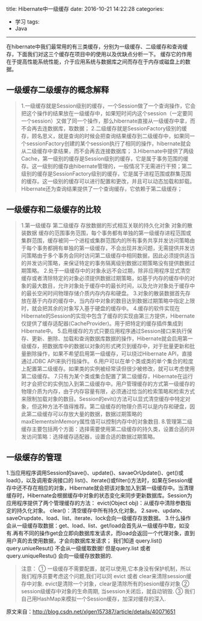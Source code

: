 title: Hibernate中一级缓存
date: 2016-10-21 14:22:28
categories:
- 学习
tags:
- Java
---

在hibernate中我们最常用的有三类缓存，分别为一级缓存、二级缓存和查询缓存，下面我们对这三个缓存在项目中的使用以及优缺点分析一下。
缓存它的作用在于提高性能系统性能，介于应用系统与数据库之间而存在于内存或磁盘上的数据。
<!--more-->

## 一级缓存二级缓存的概念解释
> 1.一级缓存就是Session级别的缓存，一个Session做了一个查询操作，它会把这个操作的结果放在一级缓存中，如果短时间内这个session（一定要同一个session）又做了同一个操作，那么hibernate直接从一级缓存中拿，而不会再去连数据库，取数据；
> 2.二级缓存就是SessionFactory级别的缓存，顾名思义，就是查询的时候会把查询结果缓存到二级缓存中，如果同一个sessionFactory创建的某个session执行了相同的操作，hibernate就会从二级缓存中拿结果，而不会再去连接数据库；
> 3.Hibernate中提供了两级Cache，第一级别的缓存是Session级别的缓存，它是属于事务范围的缓存。这一级别的缓存由hibernate管理的，一般情况下无需进行干预；第二级别的缓存是SessionFactory级别的缓存，它是属于进程范围或群集范围的缓存。这一级别的缓存可以进行配置和更改，并且可以动态加载和卸载。 Hibernate还为查询结果提供了一个查询缓存，它依赖于第二级缓存；


## 一级缓存和二级缓存的比较
> 1.第一级缓存 第二级缓存 存放数据的形式相互关联的持久化对象 对象的散装数据 缓存的范围事务范围，每个事务都有单独的第一级缓存进程范围或集群范围，缓存被同一个进程或集群范围内的所有事务共享并发访问策略由于每个事务都拥有单独的第一级缓存，不会出现并发问题，无需提供并发访问策略由于多个事务会同时访问第二级缓存中相同数据，因此必须提供适当的并发访问策略，来保证特定的事务隔离级别数据过期策略没有提供数据过期策略。
> 2.处于一级缓存中的对象永远不会过期，除非应用程序显式清空缓存或者清除特定的对象必须提供数据过期策略，如基于内存的缓存中的对象的最大数目，允许对象处于缓存中的最长时间，以及允许对象处于缓存中的最长空闲时间物理存储介质内存内存和硬盘。
> 3.对象的散装数据首先存放在基于内存的缓存中，当内存中对象的数目达到数据过期策略中指定上限时，就会把其余的对象写入基于硬盘的缓存中。
> 4.缓存的软件实现在Hibernate的Session的实现中包含了缓存的实现由第三方提供，Hibernate仅提供了缓存适配器(CacheProvider)。用于把特定的缓存插件集成到Hibernate中。
> 5.启用缓存的方式只要应用程序通过Session接口来执行保存、更新、删除、加载和查询数据库数据的操作，Hibernate就会启用第一级缓存，把数据库中的数据以对象的形式拷贝到缓存中，对于批量更新和批量删除操作，如果不希望启用第一级缓存，可以绕过Hibernate API，直接通过JDBC API来执行指操作。
> 6.用户可以在单个类或类的单个集合的粒度上配置第二级缓存。如果类的实例被经常读但很少被修改，就可以考虑使用第二级缓存。
> 7.只有为某个类或集合配置了第二级缓存，Hibernate在运行时才会把它的实例加入到第二级缓存中。用户管理缓存的方式第一级缓存的物理介质为内存，由于内存容量有限，必须通过恰当的检索策略和检索方式来限制加载对象的数目。Session的evit()方法可以显式清空缓存中特定对象，但这种方法不值得推荐。第二级缓存的物理介质可以是内存和硬盘，因此第二级缓存可以存放大量的数据，数据过期策略的maxElementsInMemory属性值可以控制内存中的对象数目.
> 8.管理第二级缓存主要包括两个方面：选择需要使用第二级缓存的持久类，设置合适的并发访问策略：选择缓存适配器，设置合适的数据过期策略。


## 一级缓存的管理
1.当应用程序调用Session的save()、update()、savaeOrUpdate()、get()或load()，以及调用查询接口的 list()、iterate()或filter()方法时，如果在Session缓存中还不存在相应的对象，Hibernate就会把该对象加入到第一级缓存中。当清理缓存时，Hibernate会根据缓存中对象的状态变化来同步更新数据库。Session为应用程序提供了两个管理缓存的方法： evict(Object obj)：从缓存中清除参数指定的持久化对象。 clear()：清空缓存中所有持久化对象。
2.save、update、saveOrupdate、load、list、iterate、lock会向一级缓存存放数据。
3.什么操作会从一级缓存取数据：get、load、list、get/load会首先从一级缓存中取，如没有.再有不同的操作get会立即向数据库发请求，而load会返回一个代理对象，直到用户真的去使用数据，才会向数据库发请求；
我们知道 query.list() query.uniueResut() 不会从一级缓取数据! 但是query.list 或者query.uniqueRestu() 会向一级缓存放数据的.

> 注意：
> ① 一级缓存不需要配置，就可以使用,它本身没有保护机制，所以我们程序员要考虑这个问题,我们可以同 evict 或者 clear来清除session缓存中对象. evict是清除一个对象，clear是清除所有的sesion缓存对象
> ② session级缓存中对象的生命周期, 当session关闭后，就自动销毁.
> ③ 我们自己用HashMap来模拟一个Session缓存，加深对缓存的深入.


原文来自：http://blog.csdn.net/xlgen157387/article/details/40071651

